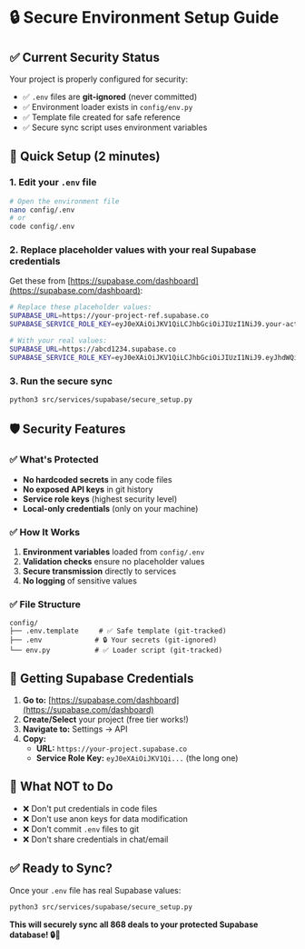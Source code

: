 # 🔒 Secure Environment Setup Guide

## ✅ Current Security Status

Your project is properly configured for security:
- ✅ `.env` files are **git-ignored** (never committed)
- ✅ Environment loader exists in `config/env.py`
- ✅ Template file created for safe reference
- ✅ Secure sync script uses environment variables

## 🎯 Quick Setup (2 minutes)

### 1. Edit your `.env` file
```bash
# Open the environment file
nano config/.env
# or
code config/.env
```

### 2. Replace placeholder values with your real Supabase credentials

Get these from [https://supabase.com/dashboard](https://supabase.com/dashboard):

```bash
# Replace these placeholder values:
SUPABASE_URL=https://your-project-ref.supabase.co
SUPABASE_SERVICE_ROLE_KEY=eyJ0eXAiOiJKV1QiLCJhbGciOiJIUzI1NiJ9.your-actual-key-here

# With your real values:
SUPABASE_URL=https://abcd1234.supabase.co
SUPABASE_SERVICE_ROLE_KEY=eyJ0eXAiOiJKV1QiLCJhbGciOiJIUzI1NiJ9.eyJhdWQiOiJhdXRoZW50aWNhdGVkIiwiZXhwIjoxNjc4...
```

### 3. Run the secure sync
```bash
python3 src/services/supabase/secure_setup.py
```

## 🛡️ Security Features

### ✅ What's Protected
- **No hardcoded secrets** in any code files
- **No exposed API keys** in git history
- **Service role keys** (highest security level)
- **Local-only credentials** (only on your machine)

### ✅ How It Works
1. **Environment variables** loaded from `config/.env`
2. **Validation checks** ensure no placeholder values
3. **Secure transmission** directly to services
4. **No logging** of sensitive values

### ✅ File Structure
```
config/
├── .env.template     # ✅ Safe template (git-tracked)
├── .env             # 🔒 Your secrets (git-ignored)
└── env.py           # ✅ Loader script (git-tracked)
```

## 🎯 Getting Supabase Credentials

1. **Go to:** [https://supabase.com/dashboard](https://supabase.com/dashboard)
2. **Create/Select** your project (free tier works!)
3. **Navigate to:** Settings → API
4. **Copy:**
   - **URL:** `https://your-project.supabase.co`
   - **Service Role Key:** `eyJ0eXAiOiJKV1Qi...` (the long one)

## 🚫 What NOT to Do

- ❌ Don't put credentials in code files
- ❌ Don't use anon keys for data modification
- ❌ Don't commit `.env` files to git
- ❌ Don't share credentials in chat/email

## ✅ Ready to Sync?

Once your `.env` file has real Supabase values:

```bash
python3 src/services/supabase/secure_setup.py
```

**This will securely sync all 868 deals to your protected Supabase database! 🔒💎** 